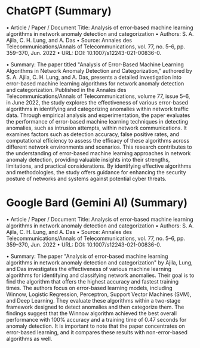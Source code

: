 # ChatGPT (Summary)

• Article / Paper / Document Title: Analysis of error-based machine learning algorithms in
network anomaly detection and categorization
• Authors: S. A. Ajila, C. H. Lung, and A. Das
• Source: Annales des Telecommunications/Annals of Telecommunications, vol. 77, no. 5–6,
pp. 359–370, Jun. 2022
• URL: DOI: 10.1007/s12243-021-00836-0.

• Summary: The paper titled "Analysis of Error-Based Machine Learning Algorithms in
Network Anomaly Detection and Categorization," authored by S. A. Ajila, C. H. Lung, and A.
Das, presents a detailed investigation into error-based machine learning algorithms for
network anomaly detection and categorization. Published in the Annales des
Telecommunications/Annals of Telecommunications, volume 77, issue 5–6, in June 2022,
the study explores the effectiveness of various error-based algorithms in identifying and
categorizing anomalies within network traffic data.
Through empirical analysis and experimentation, the paper evaluates the performance of
error-based machine learning techniques in detecting anomalies, such as intrusion
attempts, within network communications. It examines factors such as detection accuracy,
false positive rates, and computational efficiency to assess the efficacy of these algorithms
across different network environments and scenarios.
This research contributes to the understanding of error-based machine learning approaches
in network anomaly detection, providing valuable insights into their strengths, limitations,
and practical considerations. By identifying effective algorithms and methodologies, the
study offers guidance for enhancing the security posture of networks and systems against
potential cyber threats.

# Google Bard (Gemini AI) (Summary)

• Article / Paper / Document Title: Analysis of error-based machine learning algorithms in
network anomaly detection and categorization
• Authors: S. A. Ajila, C. H. Lung, and A. Das
• Source: Annales des Telecommunications/Annals of Telecommunications, vol. 77, no. 5–6,
pp. 359–370, Jun. 2022
• URL: DOI: 10.1007/s12243-021-00836-0.

• Summary: The paper "Analysis of error-based machine learning algorithms in network
anomaly detection and categorization" by Ajila, Lung, and Das investigates the effectiveness
of various machine learning algorithms for identifying and classifying network anomalies.
Their goal is to find the algorithm that offers the highest accuracy and fastest training times.
The authors focus on error-based learning models, including Winnow, Logistic Regression,
Perceptron, Support Vector Machines (SVM), and Deep Learning. They evaluate these
algorithms within a two-stage framework designed to detect anomalies and then categorize
them. The findings suggest that the Winnow algorithm achieved the best overall
performance with 100% accuracy and a training time of 0.47 seconds for anomaly
detection.
It is important to note that the paper concentrates on error-based learning, and it compares
these results with non-error-based algorithms as well.
